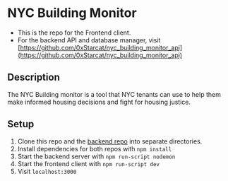 # NYC Building Monitor

- This is the repo for the Frontend client.
- For the backend API and database manager, visit [https://github.com/0xStarcat/nyc_building_monitor_api](https://github.com/0xStarcat/nyc_building_monitor_api)

## Description

The NYC Building monitor is a tool that NYC tenants can use to help them make informed housing decisions and fight for housing justice.

## Setup

1.  Clone this repo and the [backend repo](https://github.com/0xStarcat/nyc_building_monitor_api) into separate directories.
2.  Install dependencies for both repos with `npm install`
3.  Start the backend server with `npm run-script nodemon`
4.  Start the frontend client with `npm run-script dev`
5.  Visit `localhost:3000`
